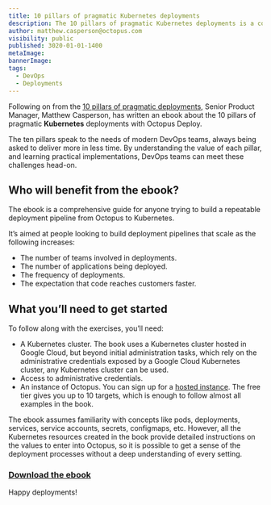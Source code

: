 ```yaml
---
title: 10 pillars of pragmatic Kubernetes deployments
description: The 10 pillars of pragmatic Kubernetes deployments is a comprehensive guide to building a repeatable deployment pipeline from Octopus to Kubernetes. Download the ebook. 
author: matthew.casperson@octopus.com
visibility: public
published: 3020-01-01-1400
metaImage: 
bannerImage: 
tags:
  - DevOps
  - Deployments
---
```


Following on from the [10 pillars of pragmatic deployments](https://octopus.com/blog/ten-pillars-of-pragmatic-deployments), Senior Product Manager, Matthew Casperson, has written an ebook about the 10 pillars of pragmatic **Kubernetes** deployments with Octopus Deploy.

The ten pillars speak to the needs of modern DevOps teams, always being asked to deliver more in less time. By understanding the value of each pillar, and learning practical implementations, DevOps teams can meet these challenges head-on.


## Who will benefit from the ebook?

The ebook is a comprehensive guide for anyone trying to build a repeatable deployment pipeline from Octopus to Kubernetes. 

It’s aimed at people looking to build deployment pipelines that scale as the following increases:

- The number of teams involved in deployments.
- The number of applications being deployed.
- The frequency of deployments.
- The expectation that code reaches customers faster.


## What you’ll need to get started

To follow along with the exercises, you’ll need: 

- A Kubernetes cluster. The book uses a Kubernetes cluster hosted in Google Cloud, but beyond initial administration tasks, which rely on the administrative credentials exposed by a Google Cloud Kubernetes cluster, any Kubernetes cluster can be used.
- Access to administrative credentials. 
- An instance of Octopus. You can sign up for a [hosted instance](https://octopus.com). The free tier gives you up to 10 targets, which is enough to follow almost all examples in the book.

The ebook assumes familiarity with concepts like pods, deployments, services, service accounts, secrets, configmaps, etc. However, all the Kubernetes resources created in the book provide detailed instructions on the values to enter into Octopus, so it is possible to get a sense of the deployment processes without a deep understanding of every setting. 

### [Download the ebook](https://github.com/OctopusDeploy/TenPillarsK8s/releases/latest)

Happy deployments!